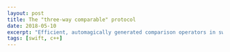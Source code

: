 ```yaml
---
layout: post
title: The "three-way comparable" protocol
date: 2018-05-10
excerpt: "Efficient, automagically generated comparison operators in swift."
tags: [swift, c++]
---
```


